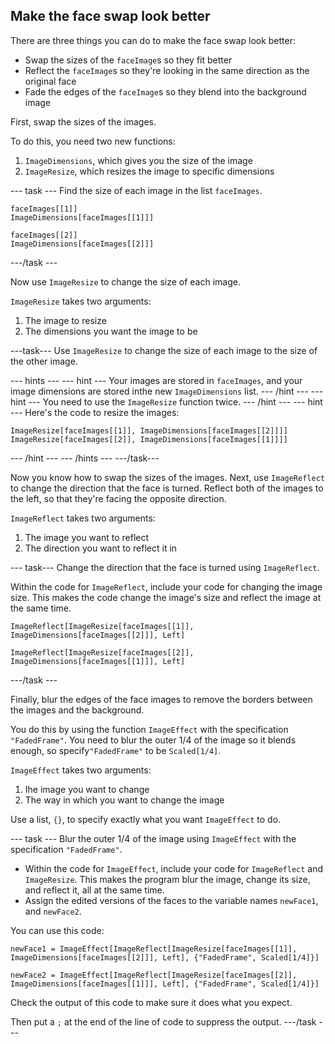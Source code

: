 ## Make the face swap look better

There are three things you can do to make the face swap look better:
+ Swap the sizes of the `faceImage`s so they fit better
+ Reflect the `faceImage`s so they're looking in the same direction as the original face
+ Fade the edges of the `faceImage`s so they blend into the background image

First, swap the sizes of the images.

To do this, you need two new functions:
1. `ImageDimensions`, which gives you the size of the image
1. `ImageResize`, which resizes the image to specific dimensions

--- task ---
Find the size of each image in the list `faceImages`.

```
faceImages[[1]]
ImageDimensions[faceImages[[1]]]
```

```
faceImages[[2]]
ImageDimensions[faceImages[[2]]]
```
---/task ---

Now use `ImageResize` to change the size of each image.

`ImageResize` takes two arguments:
1. The image to resize
1. The dimensions you want the image to be

---task---
Use `ImageResize` to change the size of each image to the size of the other image.

--- hints ---
--- hint ---
Your images are stored in `faceImages`, and your image dimensions are stored inthe new `ImageDimensions` list.
--- /hint ---
--- hint ---
You need to use the `ImageResize` function twice.
--- /hint ---
--- hint ---
Here's the code to resize the images:
```
ImageResize[faceImages[[1]], ImageDimensions[faceImages[[2]]]]
ImageResize[faceImages[[2]], ImageDimensions[faceImages[[1]]]]
```
--- /hint ---
--- /hints ---
---/task---

Now you know how to swap the sizes of the images. Next, use `ImageReflect` to change the direction that the face is turned. Reflect both of the images to the left, so that they're facing the opposite direction.

`ImageReflect` takes two arguments:
1. The image you want to reflect
1. The direction you want to reflect it in

--- task---
Change the direction that the face is turned using `ImageReflect`.

Within the code for `ImageReflect`, include your code for changing the image size. This makes the code change the image's size and reflect the image at the same time.

```
ImageReflect[ImageResize[faceImages[[1]], ImageDimensions[faceImages[[2]]], Left]
```
```
ImageReflect[ImageResize[faceImages[[2]], ImageDimensions[faceImages[[1]]], Left]

```
---/task ---

Finally, blur the edges of the face images to remove the borders between the images and the background.

You do this by using the function `ImageEffect` with the specification `"FadedFrame"`. You need to blur the outer 1/4 of the image so it blends enough, so specify`"FadedFrame"` to be `Scaled[1/4]`.

`ImageEffect` takes two arguments:
1. Ihe image you want to change
1. The way in which you want to change the image

Use a list, `{}`, to specify exactly what you want `ImageEffect` to do.

--- task ---
Blur the outer 1/4 of the image using `ImageEffect` with the specification `"FadedFrame"`.

+ Within the code for `ImageEffect`, include your code for `ImageReflect` and `ImageResize`. This makes the program blur the image, change its size, and reflect it, all at the same time.
+ Assign the edited versions of the faces to the variable names `newFace1`, and `newFace2`.

You can use this code:

```
newFace1 = ImageEffect[ImageReflect[ImageResize[faceImages[[1]], ImageDimensions[faceImages[[2]]], Left], {"FadedFrame", Scaled[1/4]}]
```
```
newFace2 = ImageEffect[ImageReflect[ImageResize[faceImages[[2]], ImageDimensions[faceImages[[1]]], Left], {"FadedFrame", Scaled[1/4]}]

```

Check the output of this code to make sure it does what you expect.

Then put a `;` at the end of the line of code to suppress the output.
---/task ---